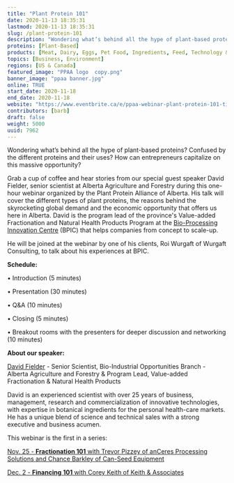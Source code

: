 ```yaml
---
title: "Plant Protein 101"
date: 2020-11-13 18:35:31
lastmod: 2020-11-13 18:35:31
slug: /plant-protein-101
description: "Wondering what’s behind all the hype of plant-based proteins? Confused by the different proteins and their uses? How can entrepreneurs capitalize on this massive opportunity?"
proteins: [Plant-Based]
products: [Meat, Dairy, Eggs, Pet Food, Ingredients, Feed, Technology & Equipment]
topics: [Business, Environment]
regions: [US & Canada]
featured_image: "PPAA logo  copy.png"
banner_image: "ppaa banner.jpg"
online: TRUE
start_date: 2020-11-18
end_date: 2020-11-18
website: "https://www.eventbrite.ca/e/ppaa-webinar-plant-protein-101-tickets-125929728207?aff=erelexpmlt"
contributors: [barb]
draft: false
weight: 5000
uuid: 7962
---
```

<p>Wondering what’s behind all the hype of plant-based proteins? Confused by the different proteins and their uses? How can entrepreneurs capitalize on this massive opportunity?</p>
<p>Grab a cup of coffee and hear stories from our special guest speaker David Fielder, senior scientist at Alberta Agriculture and Forestry during this one-hour webinar organized by the Plant Protein Alliance of Alberta. His talk will cover the different types of plant proteins, the reasons behind the skyrocketing global demand and the economic opportunity that offers us here in Alberta. David is the program lead of the province's Value-added Fractionation and Natural Health Products Program at the <a href="https://ppaa.ca/flour-to-face-creams-biorefinery-helps-entrepreneurs-grow-their-business/">Bio-Processing Innovation Centre</a> (BPIC) that helps companies from concept to scale-up.</p>
<p>He will be joined at the webinar by one of his clients, Roi Wurgaft of Wurgaft Consulting, to talk about his experiences at BPIC.</p>
<p><strong>Schedule:</strong></p>
<p>• Introduction (5 minutes)</p>
<p>• Presentation (30 minutes)</p>
<p>• Q&A (10 minutes)</p>
<p>• Closing (5 minutes)</p>
<p>• Breakout rooms with the presenters for deeper discussion and networking (10 minutes)</p>
<p><strong>About our speaker:</strong></p>
<p><a href="https://www.linkedin.com/in/davidfielder/?originalSubdomain=ca">David Fielder</a> - Senior Scientist, Bio-Industrial Opportunities Branch - Alberta Agriculture and Forestry & Program Lead, Value-added Fractionation & Natural Health Products</p>
<p>David is an experienced scientist with over 25 years of business, management, research and commercialization of innovative technologies, with expertise in botanical ingredients for the personal health-care markets. He has a unique blend of science and technical sales with a strong executive and business acumen.</p>
<p>This webinar is the first in a series:</p>
<p><a href="https://www.eventbrite.com/e/ppaa-webinar-fractionation-101-tickets-126022002201">Nov. 25 - <strong>Fractionation 101</strong> with Trevor Pizzey of anCeres Processing Solutions and Chance Barkley of Can-Seed Equipment</a></p>
<p><a href="https://www.eventbrite.com/e/ppaa-webinar-financing-101-tickets-126029657097">Dec. 2 - <strong>Financing</strong> <strong>101</strong> with Corey Keith of Keith & Associates</a></p>
